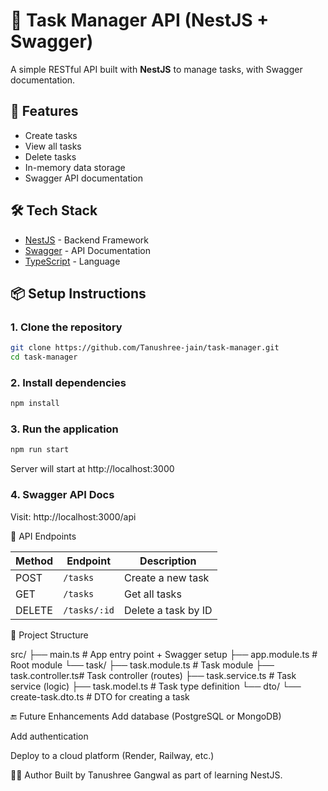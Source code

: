 # 📝 Task Manager API (NestJS + Swagger)

A simple RESTful API built with **NestJS** to manage tasks, with Swagger documentation.

## 🚀 Features

- Create tasks
- View all tasks
- Delete tasks
- In-memory data storage
- Swagger API documentation

## 🛠️ Tech Stack

- [NestJS](https://nestjs.com/) - Backend Framework
- [Swagger](https://swagger.io/) - API Documentation
- [TypeScript](https://www.typescriptlang.org/) - Language

## 📦 Setup Instructions

### 1. Clone the repository

```bash
git clone https://github.com/Tanushree-jain/task-manager.git
cd task-manager
```
### 2. Install dependencies

```bash
npm install
```
### 3. Run the application

```bash
npm run start
```

Server will start at http://localhost:3000

### 4. Swagger API Docs
Visit: http://localhost:3000/api

🧪 API Endpoints

| Method | Endpoint     | Description         |
| ------ | ------------ | ------------------- |
| POST   | `/tasks`     | Create a new task   |
| GET    | `/tasks`     | Get all tasks       |
| DELETE | `/tasks/:id` | Delete a task by ID |

📂 Project Structure

src/
├── main.ts               # App entry point + Swagger setup
├── app.module.ts         # Root module
└── task/
    ├── task.module.ts    # Task module
    ├── task.controller.ts# Task controller (routes)
    ├── task.service.ts   # Task service (logic)
    ├── task.model.ts     # Task type definition
    └── dto/
        └── create-task.dto.ts  # DTO for creating a task

🔚 Future Enhancements
Add database (PostgreSQL or MongoDB)

Add authentication

Deploy to a cloud platform (Render, Railway, etc.)

👩‍💻 Author
Built by Tanushree Gangwal as part of learning NestJS.
